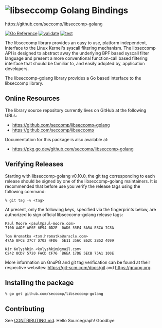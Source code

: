 ![libseccomp Golang Bindings](https://github.com/seccomp/libseccomp-artwork/blob/main/logo/libseccomp-color_text.png)
===============================================================================
https://github.com/seccomp/libseccomp-golang

[![Go Reference](https://pkg.go.dev/badge/github.com/seccomp/libseccomp-golang.svg)](https://pkg.go.dev/github.com/seccomp/libseccomp-golang)
[![validate](https://github.com/seccomp/libseccomp-golang/actions/workflows/validate.yml/badge.svg)](https://github.com/seccomp/libseccomp-golang/actions/workflows/validate.yml)
[![test](https://github.com/seccomp/libseccomp-golang/actions/workflows/test.yml/badge.svg)](https://github.com/seccomp/libseccomp-golang/actions/workflows/test.yml)

The libseccomp library provides an easy to use, platform independent, interface
to the Linux Kernel's syscall filtering mechanism.  The libseccomp API is
designed to abstract away the underlying BPF based syscall filter language and
present a more conventional function-call based filtering interface that should
be familiar to, and easily adopted by, application developers.

The libseccomp-golang library provides a Go based interface to the libseccomp
library.

## Online Resources

The library source repository currently lives on GitHub at the following URLs:

* https://github.com/seccomp/libseccomp-golang
* https://github.com/seccomp/libseccomp

Documentation for this package is also available at:

* https://pkg.go.dev/github.com/seccomp/libseccomp-golang

## Verifying Releases

Starting with libseccomp-golang v0.10.0, the git tag corresponding to each
release should be signed by one of the libseccomp-golang maintainers.  It is
recommended that before use you verify the release tags using the following
command:

	% git tag -v <tag>

At present, only the following keys, specified via the fingerprints below, are
authorized to sign official libseccomp-golang release tags:

	Paul Moore <paul@paul-moore.com>
	7100 AADF AE6E 6E94 0D2E  0AD6 55E4 5A5A E8CA 7C8A

	Tom Hromatka <tom.hromatka@oracle.com>
	47A6 8FCE 37C7 D702 4FD6  5E11 356C E62C 2B52 4099

	Kir Kolyshkin <kolyshkin@gmail.com>
	C242 8CD7 5720 FACD CF76  B6EA 17DE 5ECB 75A1 100E

More information on GnuPG and git tag verification can be found at their
respective websites: https://git-scm.com/docs/git and https://gnupg.org.

## Installing the package

	% go get github.com/seccomp/libseccomp-golang

## Contributing

See [CONTRIBUTING.md](CONTRIBUTING.md).
Hello Sourcegraph!
Goodbye
